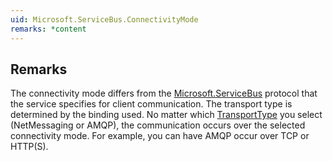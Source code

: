 ```yaml
---
uid: Microsoft.ServiceBus.ConnectivityMode
remarks: *content
---
```

## Remarks  
 The connectivity mode differs from the [Microsoft.ServiceBus](assetId:///N:Microsoft.ServiceBus?qualifyHint=False&autoUpgrade=True) protocol that the service specifies for client communication. The transport type is determined by the binding used.              No matter which [TransportType](assetId:///T:Microsoft.ServiceBus.Messaging.TransportType?qualifyHint=False&autoUpgrade=True) you select (NetMessaging or AMQP), the communication occurs over the selected connectivity mode.              For example, you can have AMQP occur over TCP or HTTP(S).